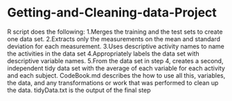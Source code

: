 # Getting-and-Cleaning-data-Project
R script does the following:
1.Merges the training and the test sets to create one data set.
2.Extracts only the measurements on the mean and standard deviation for each measurement.
3.Uses descriptive activity names to name the activities in the data set
4.Appropriately labels the data set with descriptive variable names.
5.From the data set in step 4, creates a second, independent tidy data set with the average of each variable for each activity and each subject.
CodeBook.md describes the how to use all this, variables, the data, and any transformations or work that was performed to clean up the data.
tidyData.txt is the output of the final step

